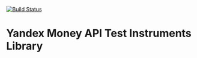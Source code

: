 [![Build Status](https://travis-ci.org/yandex-money/test-instruments-api-swift.svg?branch=master)](https://travis-ci.org/yandex-money/test-instruments-api-swift)

# Yandex Money API Test Instruments Library
